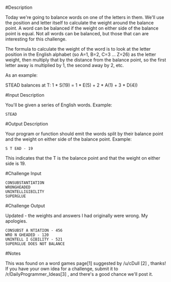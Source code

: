 #Description

Today we're going to balance words on one of the letters in them. We'll use the position and letter itself to calculate the weight around the balance point. A word can be balanced if the weight on either side of the balance point is equal. Not all words can be balanced, but those that can are interesting for this challenge.


The formula to calculate the weight of the word is to look at the letter position in the English alphabet (so A=1, B=2, C=3 ... Z=26) as the letter weight, then multiply that by the distance from the balance point, so the first letter away is multiplied by 1, the second away by 2, etc.

As an example:

STEAD balances at T: 1 * S(19) = 1 * E(5) + 2 * A(1) + 3 * D(4))


#Input Description

You'll be given a series of English words. Example:

```
STEAD
```

#Output Description

Your program or function should emit the words split by their balance point and the weight on either side of the balance point. Example:

```
S T EAD - 19
```

This indicates that the T is the balance point and that the weight on either side is 19.


#Challenge Input

```
CONSUBSTANTIATION
WRONGHEADED
UNINTELLIGIBILITY
SUPERGLUE
```

#Challenge Output

Updated - the weights and answers I had originally were wrong. My apologies.

```
CONSUBST A NTIATION - 456
WRO N GHEADED - 120
UNINTELL I GIBILITY - 521    
SUPERGLUE DOES NOT BALANCE
```

#Notes

This was found on a word games page[1] suggested by /u/cDull [2] , thanks! If you have your own idea for a challenge, submit it to /r/DailyProgrammer_Ideas[3] , and there's a good chance we'll post it.
